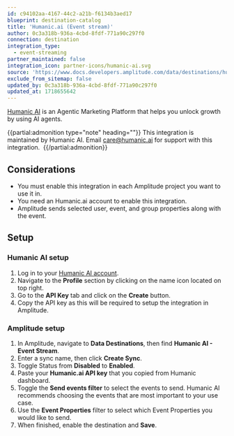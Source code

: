 ```yaml
---
id: c94102aa-4167-44c2-a21b-f6134b3aed17
blueprint: destination-catalog
title: 'Humanic.ai (Event stream)'
author: 0c3a318b-936a-4cbd-8fdf-771a90c297f0
connection: destination
integration_type:
  - event-streaming
partner_maintained: false
integration_icon: partner-icons/humanic-ai.svg
source: 'https://www.docs.developers.amplitude.com/data/destinations/humanic-ai-event-streaming/'
exclude_from_sitemap: false
updated_by: 0c3a318b-936a-4cbd-8fdf-771a90c297f0
updated_at: 1718655642
---
```

[Humanic AI](https://www.humanic.ai/) is an Agentic Marketing Platform that helps you unlock growth by using AI agents. 

{{partial:admonition type="note" heading=""}}
This integration is maintained by Humanic AI. Email [care@humanic.ai](mailto:care@humanic.ai) for support with this integration. 
{{/partial:admonition}}

## Considerations

- You must enable this integration in each Amplitude project you want to use it in.
- You need an Humanic.ai account to enable this integration.
- Amplitude sends selected user, event, and group properties along with the event.

## Setup

### Humanic AI setup

1. Log in to your [Humanic AI account](https://dashboard.humanic.ai/).
2. Navigate to the **Profile** section by clicking on the name icon located on top right.
3. Go to the **API Key** tab and click on the **Create** button.
4. Copy the API key as this will be required to setup the integration in Amplitude.

### Amplitude setup

1. In Amplitude, navigate to **Data Destinations**, then find **Humanic AI - Event Stream**.
2. Enter a sync name, then click **Create Sync**.
3. Toggle Status from **Disabled** to **Enabled**.
4. Paste your **Humanic.ai API key** that you copied from Humanic dashboard.
5. Toggle the **Send events filter** to select the events to send. Humanic AI recommends choosing the events that are most important to your use case.
6. Use the **Event Properties** filter to select which Event Properties you would like to send.
7. When finished, enable the destination and **Save**.

